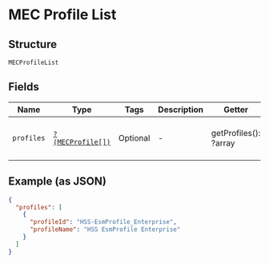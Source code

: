 
# MEC Profile List

## Structure

`MECProfileList`

## Fields

| Name | Type | Tags | Description | Getter | Setter |
|  --- | --- | --- | --- | --- | --- |
| `profiles` | [`?(MECProfile[])`](../../doc/models/mec-profile.md) | Optional | - | getProfiles(): ?array | setProfiles(?array profiles): void |

## Example (as JSON)

```json
{
  "profiles": [
    {
      "profileId": "HSS-EsmProfile_Enterprise",
      "profileName": "HSS EsmProfile Enterprise"
    }
  ]
}
```


